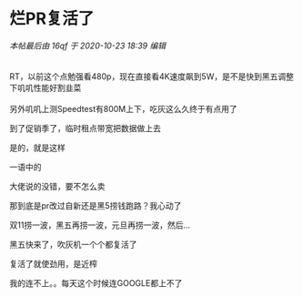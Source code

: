 # 烂PR复活了


<i class="pstatus"> 本帖最后由 16qf 于 2020-10-23 18:39 编辑 </i><br />
<br />
<img id="aimg_vRYDi" onclick="zoom(this, this.src, 0, 0, 0)" class="zoom" src="https://i.loli.net/2020/10/23/49QJWiYNpxBbLOq.png" onmouseover="img_onmouseoverfunc(this)" onload="thumbImg(this)" border="0" alt="" /><br />
<br />
RT，以前这个点勉强看480p，现在直接看4K速度飙到5W，是不是快到黑五调整下叽叽性能好割韭菜<img src="static/image/smiley/default/lol.gif" smilieid="12" border="0" alt="" /> <br />
<br />
另外叽叽上测Speedtest有800M上下，吃灰这么久终于有点用了 <img src="static/image/smiley/yct/010.gif" smilieid="41" border="0" alt="" /> 

到了促销季了，临时租点带宽把数据做上去<img src="static/image/smiley/default/lol.gif" smilieid="12" border="0" alt="" />

是的，就是这样 

一语中的

大佬说的没错，要不怎么卖<img id="aimg_j1opP" onclick="zoom(this, this.src, 0, 0, 0)" class="zoom" src="https://cdn.jsdelivr.net/gh/hishis/forum-master/public/images/patch.gif" onmouseover="img_onmouseoverfunc(this)" onload="thumbImg(this)" border="0" alt="" />

那到底是pr改过自新还是黑5捞钱跑路？我心动了

双11捞一波，黑五再捞一波，元旦再捞一波，然后...<img id="aimg_Bm24z" onclick="zoom(this, this.src, 0, 0, 0)" class="zoom" src="https://cdn.jsdelivr.net/gh/hishis/forum-master/public/images/patch.gif" onmouseover="img_onmouseoverfunc(this)" onload="thumbImg(this)" border="0" alt="" />

黑五快来了，吹灰机一个个都复活了

复活了就使劲用，是近榨

我的连不上。。每天这个时候连GOOGLE都上不了
